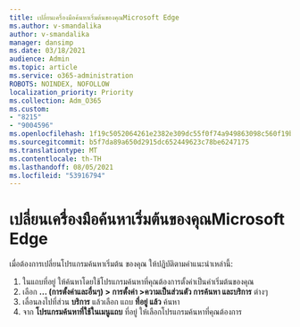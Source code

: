 ```yaml
---
title: เปลี่ยนเครื่องมือค้นหาเริ่มต้นของคุณMicrosoft Edge
ms.author: v-smandalika
author: v-smandalika
manager: dansimp
ms.date: 03/18/2021
audience: Admin
ms.topic: article
ms.service: o365-administration
ROBOTS: NOINDEX, NOFOLLOW
localization_priority: Priority
ms.collection: Adm_O365
ms.custom:
- "8215"
- "9004596"
ms.openlocfilehash: 1f19c5052064261e2382e309dc55f0f74a949863098c560f19befbec78ec0cba
ms.sourcegitcommit: b5f7da89a650d2915dc652449623c78be6247175
ms.translationtype: MT
ms.contentlocale: th-TH
ms.lasthandoff: 08/05/2021
ms.locfileid: "53916794"
---
```

# <a name="change-your-default-search-engine-in-microsoft-edge"></a>เปลี่ยนเครื่องมือค้นหาเริ่มต้นของคุณMicrosoft Edge

เมื่อต้องการเปลี่ยนโปรแกรมค้นหาเริ่มต้น ของคุณ ให้ปฏิบัติตามคําแนะนําเหล่านี้:
1. ในแถบที่อยู่ ให้ค้นหาโดยใช้โปรแกรมค้นหาที่คุณต้องการตั้งค่าเป็นค่าเริ่มต้นของคุณ
2. เลือก **... (การตั้งค่าและอื่นๆ) > การตั้งค่า >ความเป็นส่วนตัว การค้นหา และบริการ** ต่างๆ
3. เลื่อนลงไปที่ส่วน **บริการ** แล้วเลือก แถบ **ที่อยู่ แล้ว** ค้นหา
4. จาก **โปรแกรมค้นหาที่ใช้ในเมนูแถบ** ที่อยู่ ให้เลือกโปรแกรมค้นหาที่คุณต้องการ


